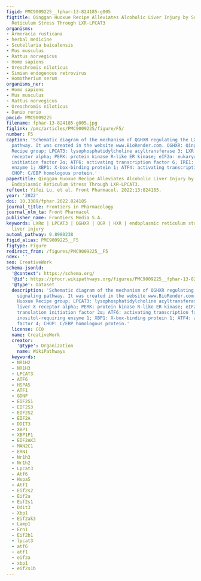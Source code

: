 ```yaml
---
figid: PMC9009225__fphar-13-824185-g005
figtitle: Qinggan Huoxue Recipe Alleviates Alcoholic Liver Injury by Suppressing Endoplasmic
  Reticulum Stress Through LXR-LPCAT3
organisms:
- Armoracia rusticana
- herbal medicine
- Scutellaria baicalensis
- Mus musculus
- Rattus norvegicus
- Homo sapiens
- Oreochromis niloticus
- Simian endogenous retrovirus
- Homotherium serum
organisms_ner:
- Homo sapiens
- Mus musculus
- Rattus norvegicus
- Oreochromis niloticus
- Danio rerio
pmcid: PMC9009225
filename: fphar-13-824185-g005.jpg
figlink: /pmc/articles/PMC9009225/figure/F5/
number: F5
caption: 'Schematic diagram of the mechanism of QGHXR regulating the LXRα-LPCAT3 signaling
  pathway. It was created in the website www.BioRender.com. QGHXR: Qinggan Huoxue
  Recipe group; LPCAT3: lysophosphatidylcholine acyltransferase 3; LXR α: liver X
  receptor alpha; PERK: protein kinase R-like ER kinase; eIF2α: eukaryotic translation
  initiation factor 2α; ATF6: activating transcription factor 6; IRE1: inositol-requiring
  enzyme 1; XBP1: X-box-binding protein 1; ATF4: activating transcription factor 4;
  CHOP: C/EBP homologous protein.'
papertitle: Qinggan Huoxue Recipe Alleviates Alcoholic Liver Injury by Suppressing
  Endoplasmic Reticulum Stress Through LXR-LPCAT3.
reftext: Yifei Lu, et al. Front Pharmacol. 2022;13:824185.
year: '2022'
doi: 10.3389/fphar.2022.824185
journal_title: Frontiers in Pharmacology
journal_nlm_ta: Front Pharmacol
publisher_name: Frontiers Media S.A.
keywords: LXRα | LPCAT3 | QGHXR | QGR | HXR | endoplasmic reticulum stress | alcohol
  liver injury
automl_pathway: 0.8980238
figid_alias: PMC9009225__F5
figtype: Figure
redirect_from: /figures/PMC9009225__F5
ndex: ''
seo: CreativeWork
schema-jsonld:
  '@context': https://schema.org/
  '@id': https://pfocr.wikipathways.org/figures/PMC9009225__fphar-13-824185-g005.html
  '@type': Dataset
  description: 'Schematic diagram of the mechanism of QGHXR regulating the LXRα-LPCAT3
    signaling pathway. It was created in the website www.BioRender.com. QGHXR: Qinggan
    Huoxue Recipe group; LPCAT3: lysophosphatidylcholine acyltransferase 3; LXR α:
    liver X receptor alpha; PERK: protein kinase R-like ER kinase; eIF2α: eukaryotic
    translation initiation factor 2α; ATF6: activating transcription factor 6; IRE1:
    inositol-requiring enzyme 1; XBP1: X-box-binding protein 1; ATF4: activating transcription
    factor 4; CHOP: C/EBP homologous protein.'
  license: CC0
  name: CreativeWork
  creator:
    '@type': Organization
    name: WikiPathways
  keywords:
  - NR1H2
  - NR1H3
  - LPCAT3
  - ATF6
  - HSPA5
  - ATF1
  - GDNF
  - EIF2S1
  - EIF2S3
  - EIF2S2
  - EIF2A
  - DDIT3
  - XBP1
  - XBP1P1
  - EIF2AK3
  - MAN2C1
  - ERN1
  - Nr1h3
  - Nr1h2
  - Lpcat3
  - Atf6
  - Hspa5
  - Atf1
  - Eif2s2
  - Eif2a
  - Eif2s1
  - Ddit3
  - Xbp1
  - Eif2ak3
  - Lamp1
  - Ern1
  - Eif2b1
  - lpcat3
  - atf6
  - atf1
  - eif2a
  - xbp1
  - eif2s1b
---
```

